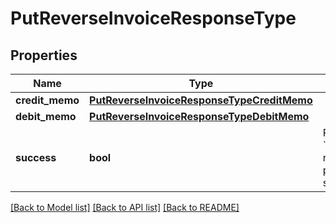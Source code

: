 # PutReverseInvoiceResponseType

## Properties
Name | Type | Description | Notes
------------ | ------------- | ------------- | -------------
**credit_memo** | [**PutReverseInvoiceResponseTypeCreditMemo**](PutReverseInvoiceResponseTypeCreditMemo.md) |  | [optional] 
**debit_memo** | [**PutReverseInvoiceResponseTypeDebitMemo**](PutReverseInvoiceResponseTypeDebitMemo.md) |  | [optional] 
**success** | **bool** | Returns &#x60;true&#x60; if the request was processed successfully.  | [optional] 

[[Back to Model list]](../README.md#documentation-for-models) [[Back to API list]](../README.md#documentation-for-api-endpoints) [[Back to README]](../README.md)


